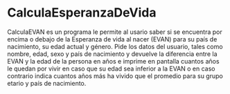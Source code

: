 # CalculaEsperanzaDeVida
CalculaEVAN es un programa le permite al usario saber si se encuentra por encima o debajo de la Esperanza de vida al nacer (EVAN) para su país de nacimiento, su edad actual y género. Pide los datos del usuario, tales como nombre, edad, sexo y país de nacimiento y devuelve la diferencia entre la EVAN y la edad de la persona en años e imprime en pantalla cuantos años le quedan por vivir en caso que su edad sea inferior a la EVAN o en caso contrario indica cuantos años más ha vivido que el promedio para su grupo etario y país de nacimiento.

